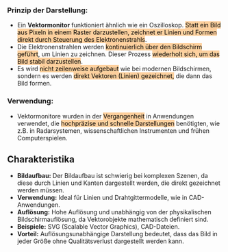 ### Prinzip der Darstellung:
- Ein **Vektormonitor** funktioniert ähnlich wie ein Oszilloskop. <mark style="background: #FFB86CA6;">Statt ein Bild aus Pixeln in einem Raster darzustellen, zeichnet er Linien und Formen direkt durch Steuerung des Elektronenstrahls</mark>.
- Die Elektronenstrahlen werden <mark style="background: #FFB86CA6;">kontinuierlich über den Bildschirm geführt</mark>, um Linien zu zeichnen. Dieser Prozess <mark style="background: #FFB86CA6;">wiederholt sich, um das Bild stabil darzustellen</mark>.
- Es wird <mark style="background: #FFB86CA6;">nicht zeilenweise aufgebaut</mark> wie bei modernen Bildschirmen, sondern es werden <mark style="background: #FFB86CA6;">direkt Vektoren (Linien) gezeichnet,</mark> die dann das Bild formen.
### Verwendung:
- Vektormonitore wurden in der <mark style="background: #FFB86CA6;">Vergangenheit</mark> in Anwendungen verwendet, die <mark style="background: #FFB86CA6;">hochpräzise und schnelle Darstellungen</mark> benötigten, wie z.B. in Radarsystemen, wissenschaftlichen Instrumenten und frühen Computerspielen.
## Charakteristika
- **Bildaufbau:** Der Bildaufbau ist schwierig bei komplexen Szenen, da diese durch Linien und Kanten dargestellt werden, die direkt gezeichnet werden müssen.
- **Verwendung:** Ideal für Linien und Drahtgittermodelle, wie in CAD-Anwendungen.
- **Auflösung:** Hohe Auflösung und unabhängig von der physikalischen Bildschirmauflösung, da Vektorobjekte mathematisch definiert sind.
- **Beispiele:** SVG (Scalable Vector Graphics), CAD-Dateien.
- **Vorteil:** Auflösungsunabhängige Darstellung bedeutet, dass das Bild in jeder Größe ohne Qualitätsverlust dargestellt werden kann.